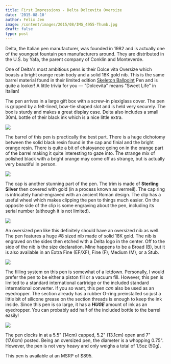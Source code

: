 ```yaml
---
title: First Impressions - Delta Dolcevita Oversize
date: '2015-08-10'
author: Felix Jen
image: /content/images/2015/08/IMG_4955-Thumb.jpg
draft: false
type: post
---
```

Delta, the Italian pen manufacturer, was founded in 1982 and is actually one of the youngest fountain pen manufacturers around. They are distributed in the U.S. by Yafa, the parent company of Conklin and Monteverde.

One of Delta's most ambitious pens is their Dolce vita Oversize which boasts a bright orange resin body and a solid 18K gold nib. This is the same barrel material found in their limited edition [Skeleton Ballpoint](/delta-orange-skeleton-ballpoint-review/) Pen and is quite a looker! A little trivia for you — "Dolcevita" means "Sweet Life" in Italian! 

The pen arrives in a large gift box with a screw-in plexiglass cover. The pen is gripped by a felt-lined, bow-tie shaped slot and is held very securely. The box is sturdy and makes a great display case. Delta also includes a small 30mL bottle of their black ink which is a nice little extra.

![](/content/images/2015/08/IMG_4953.jpg)

The barrel of this pen is practically the best part. There is a huge dichotomy between the solid black resin found in the cap and finial and the bright orange resin. There is quite a bit of chatoyance going on in the orange part of the barrel making it quite interesting to gaze into. The strange mix of polished black with a bright orange may come off as strange, but is actually very beautiful in person.

![](/content/images/2015/08/IMG_4955.jpg)

The cap is another stunning part of the pen. The trim is made of **Sterling 
Silver** then covered with gold (in a process known as vermeil). The cap ring is intricately hand-engraved with an ancient Roman design. The clip has a useful wheel which makes clipping the pen to things much easier. On the opposite side of the clip is some engraving about the pen, including its serial number (although it is not limited).

![](/content/images/2015/08/IMG_4963.jpg)

An oversized pen like this definitely should have an oversized nib as well. The pen features a huge #8 sized nib made of solid 18K gold. The nib is engraved on the sides then etched with a Delta logo in the center. Off to the side of the nib is the size declaration. Mine happens to be a Broad (B), but it is also available in an Extra Fine (EF/XF), Fine (F), Medium (M), or a Stub.

![](/content/images/2015/08/IMG_4958.jpg)

The filling system on this pen is somewhat of a letdown. Personally, I would prefer the pen to be either a piston fill or a vacuum fill. However, this pen is limited to a standard international cartridge or the included standard international converter. If you so want, this pen *can* also be used as an eyedropper. The section already has a rubber O-ring preinstalled so just a little bit of silicone grease on the section threads is enough to keep the ink inside. Since this pen is so large, it has a ***HUGE*** amount of ink as an eyedropper. You can probably add half of the included bottle to the barrel easily!

![](/content/images/2015/08/IMG_4967.jpg)

The pen clocks in at a 5.5" (14cm) capped, 5.2" (13.1cm) open and 7" (17.6cm) posted. Being an oversized pen, the diameter is a whopping 0.75". However, the pen is not very heavy and only weighs a total of 1.5oz (50g). 

This pen is available at an MSRP of $895.